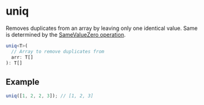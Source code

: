 # uniq

Removes duplicates from an array by leaving only one identical value. Same is determined by the [SameValueZero operation](https://developer.mozilla.org/en-US/docs/Web/JavaScript/Equality_comparisons_and_sameness#same-value-zero_equality).

```typescript
uniq<T>(
  // Array to remove duplicates from
  arr: T[]
): T[]
```

## Example

```typescript
uniq([1, 2, 2, 3]); // [1, 2, 3]
```
